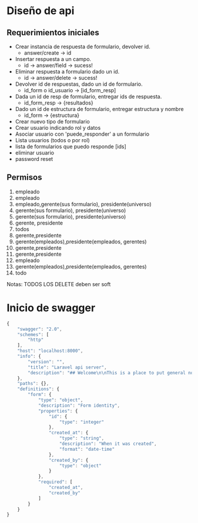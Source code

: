 # Diseño de api


## Requerimientos iniciales
- Crear instancia de respuesta de formulario, devolver id. 
    + answer/create -> id
- Insertar respuesta a un campo.  
    + id -> answer/field  -> sucess!
- Eliminar respuesta a formulario dado un id. 
    + id -> answer/delete -> sucess!
- Devolver id de respuestas, dado un id de formulario.
    + id_form o id_usuario -> [id_form_resp]
- Dada un id de resp de formulario, entregar ids de respuesta.
    +  id_form_resp -> {resultados}
- Dado un id de estructura de formulario, entregar estructura y nombre
    + id_form -> {estructura}
- Crear nuevo tipo de formulario
- Crear usuario indicando rol y datos
- Asociar usuario con 'puede_responder' a un formulario 
- Lista usuarios (todos o por rol)
- lista de formularios que puedo responde [ids]
- eliminar usuario
- password reset

## Permisos
1. empleado
2. empleado
3. empleado,gerente(sus formulario), presidente(universo)
4. gerente(sus formulario), presidente(universo)
5. gerente(sus formulario), presidente(universo)
6. gerente, presidente
7. todos
8. gerente,presidente
9. gerente(empleados),presidente(empleados, gerentes)
10. gerente,presidente
11. gerente,presidente
12. empleado
13. gerente(empleados),presidente(empleados, gerentes)
14. todo

Notas: TODOS LOS DELETE deben ser soft



# Inicio de swagger
```javascript
{
    "swagger": "2.0",
    "schemes": [
        "http"
    ],
    "host": "localhost:8000",
    "info": {
        "version": "",
        "title": "Laravel api server",
        "description": "## Welcome\n\nThis is a place to put general notes and extra information, for internal use.\n\nTo get started designing/documenting this API, select a version on the left."
    },
    "paths": {},
    "definitions": {
        "form": {
            "type": "object",
            "description": "Form identity",
            "properties": {
                "id": {
                    "type": "integer"
                },
                "created_at": {
                    "type": "string",
                    "description": "When it was created",
                    "format": "date-time"
                },
                "created_by": {
                    "type": "object"
                }
            },
            "required": [
                "created_at",
                "created_by"
            ]
        }
    }
}
```